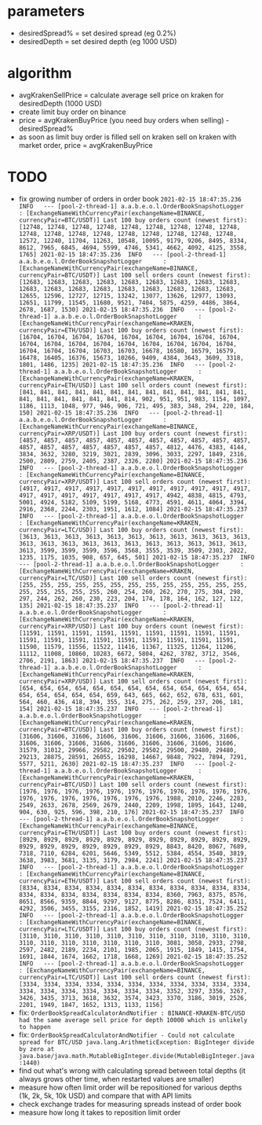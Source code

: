 # parameters
- desiredSpread% = set desired spread (eg 0.2%)
- desiredDepth = set desired depth (eg 1000 USD)

# algorithm
- avgKrakenSellPrice = calculate average sell price on kraken for desiredDepth (1000 USD)
- create limit buy order on binance
- price = avgKrakenBuyPrice (you need buy orders when selling) - desiredSpread%
- as soon as limit buy order is filled sell on kraken
  sell on kraken with market order, price = avgKrakenBuyPrice
 
# TODO
- fix growing number of orders in order book
``
  2021-02-15 18:47:35.236  INFO   --- [pool-2-thread-1] a.a.b.e.o.l.OrderBookSnapshotLogger      : [ExchangeNameWithCurrencyPair(exchangeName=BINANCE, currencyPair=BTC/USDT)] Last 100 buy orders count (newest first): [12748, 12748, 12748, 12748, 12748, 12748, 12748, 12748, 12748, 12748, 12748, 12748, 12748, 12748, 12748, 12748, 12748, 12748, 12572, 12240, 11704, 11263, 10548, 10095, 9179, 9206, 8495, 8334, 8612, 7965, 6845, 4694, 5599, 4746, 5341, 4662, 4092, 4125, 3558, 1765]
  2021-02-15 18:47:35.236  INFO   --- [pool-2-thread-1] a.a.b.e.o.l.OrderBookSnapshotLogger      : [ExchangeNameWithCurrencyPair(exchangeName=BINANCE, currencyPair=BTC/USDT)] Last 100 sell orders count (newest first): [12683, 12683, 12683, 12683, 12683, 12683, 12683, 12683, 12683, 12683, 12683, 12683, 12683, 12683, 12683, 12683, 12683, 12683, 12655, 12596, 12727, 12715, 13242, 13077, 13626, 12977, 13093, 12651, 11799, 11545, 11680, 9521, 7404, 5875, 4259, 4486, 3864, 2678, 1687, 1530]
  2021-02-15 18:47:35.236  INFO   --- [pool-2-thread-1] a.a.b.e.o.l.OrderBookSnapshotLogger      : [ExchangeNameWithCurrencyPair(exchangeName=KRAKEN, currencyPair=ETH/USD)] Last 100 buy orders count (newest first): [16704, 16704, 16704, 16704, 16704, 16704, 16704, 16704, 16704, 16704, 16704, 16704, 16704, 16704, 16704, 16704, 16704, 16704, 16704, 16704, 16704, 16703, 16703, 16678, 16580, 16579, 16579, 16478, 16405, 16376, 15673, 10266, 9409, 4384, 3643, 3609, 3318, 1801, 1486, 1235]
  2021-02-15 18:47:35.236  INFO   --- [pool-2-thread-1] a.a.b.e.o.l.OrderBookSnapshotLogger      : [ExchangeNameWithCurrencyPair(exchangeName=KRAKEN, currencyPair=ETH/USD)] Last 100 sell orders count (newest first): [841, 841, 841, 841, 841, 841, 841, 841, 841, 841, 841, 841, 841, 841, 841, 841, 841, 841, 841, 814, 902, 951, 951, 983, 1154, 1097, 1186, 1113, 1048, 977, 946, 906, 721, 495, 383, 348, 294, 220, 184, 150]
  2021-02-15 18:47:35.236  INFO   --- [pool-2-thread-1] a.a.b.e.o.l.OrderBookSnapshotLogger      : [ExchangeNameWithCurrencyPair(exchangeName=BINANCE, currencyPair=XRP/USDT)] Last 100 buy orders count (newest first): [4857, 4857, 4857, 4857, 4857, 4857, 4857, 4857, 4857, 4857, 4857, 4857, 4857, 4857, 4857, 4857, 4857, 4857, 4812, 4476, 4383, 4144, 3834, 3632, 3280, 3219, 3021, 2839, 3096, 3033, 2297, 1849, 2316, 2500, 2809, 2759, 2405, 2387, 2326, 2280]
  2021-02-15 18:47:35.236  INFO   --- [pool-2-thread-1] a.a.b.e.o.l.OrderBookSnapshotLogger      : [ExchangeNameWithCurrencyPair(exchangeName=BINANCE, currencyPair=XRP/USDT)] Last 100 sell orders count (newest first): [4917, 4917, 4917, 4917, 4917, 4917, 4917, 4917, 4917, 4917, 4917, 4917, 4917, 4917, 4917, 4917, 4917, 4917, 4942, 4838, 4815, 4793, 5001, 4924, 5182, 5109, 5199, 5168, 4773, 4591, 4611, 4064, 3394, 2916, 2368, 2244, 2303, 1951, 1612, 1084]
  2021-02-15 18:47:35.237  INFO   --- [pool-2-thread-1] a.a.b.e.o.l.OrderBookSnapshotLogger      : [ExchangeNameWithCurrencyPair(exchangeName=KRAKEN, currencyPair=LTC/USD)] Last 100 buy orders count (newest first): [3613, 3613, 3613, 3613, 3613, 3613, 3613, 3613, 3613, 3613, 3613, 3613, 3613, 3613, 3613, 3613, 3613, 3613, 3613, 3613, 3613, 3613, 3613, 3599, 3599, 3599, 3596, 3568, 3555, 3539, 3509, 2303, 2022, 1235, 1175, 1035, 908, 657, 645, 501]
  2021-02-15 18:47:35.237  INFO   --- [pool-2-thread-1] a.a.b.e.o.l.OrderBookSnapshotLogger      : [ExchangeNameWithCurrencyPair(exchangeName=KRAKEN, currencyPair=LTC/USD)] Last 100 sell orders count (newest first): [255, 255, 255, 255, 255, 255, 255, 255, 255, 255, 255, 255, 255, 255, 255, 255, 255, 255, 260, 254, 260, 262, 270, 275, 304, 298, 297, 244, 262, 260, 230, 223, 204, 174, 178, 164, 162, 127, 122, 135]
  2021-02-15 18:47:35.237  INFO   --- [pool-2-thread-1] a.a.b.e.o.l.OrderBookSnapshotLogger      : [ExchangeNameWithCurrencyPair(exchangeName=KRAKEN, currencyPair=XRP/USD)] Last 100 buy orders count (newest first): [11591, 11591, 11591, 11591, 11591, 11591, 11591, 11591, 11591, 11591, 11591, 11591, 11591, 11591, 11591, 11591, 11591, 11591, 11590, 11579, 11556, 11522, 11416, 11367, 11325, 11264, 11206, 11112, 11008, 10860, 10283, 6672, 5804, 4262, 3782, 3712, 3546, 2706, 2191, 1863]
  2021-02-15 18:47:35.237  INFO   --- [pool-2-thread-1] a.a.b.e.o.l.OrderBookSnapshotLogger      : [ExchangeNameWithCurrencyPair(exchangeName=KRAKEN, currencyPair=XRP/USD)] Last 100 sell orders count (newest first): [654, 654, 654, 654, 654, 654, 654, 654, 654, 654, 654, 654, 654, 654, 654, 654, 654, 654, 659, 643, 665, 662, 652, 678, 631, 601, 564, 460, 436, 418, 394, 355, 314, 275, 262, 259, 237, 206, 181, 154]
  2021-02-15 18:47:35.237  INFO   --- [pool-2-thread-1] a.a.b.e.o.l.OrderBookSnapshotLogger      : [ExchangeNameWithCurrencyPair(exchangeName=KRAKEN, currencyPair=BTC/USD)] Last 100 buy orders count (newest first): [31606, 31606, 31606, 31606, 31606, 31606, 31606, 31606, 31606, 31606, 31606, 31606, 31606, 31606, 31606, 31606, 31606, 31606, 31579, 31012, 29966, 29582, 29502, 29502, 29500, 29480, 29480, 29213, 28875, 28591, 26055, 16298, 14667, 9848, 7922, 7894, 7291, 5577, 5211, 2630]
  2021-02-15 18:47:35.237  INFO   --- [pool-2-thread-1] a.a.b.e.o.l.OrderBookSnapshotLogger      : [ExchangeNameWithCurrencyPair(exchangeName=KRAKEN, currencyPair=BTC/USD)] Last 100 sell orders count (newest first): [1976, 1976, 1976, 1976, 1976, 1976, 1976, 1976, 1976, 1976, 1976, 1976, 1976, 1976, 1976, 1976, 1976, 1976, 1988, 2010, 2246, 2283, 2549, 2633, 2678, 2569, 2679, 2440, 2209, 1998, 1895, 1643, 1240, 904, 630, 925, 596, 398, 210, 176]
  2021-02-15 18:47:35.237  INFO   --- [pool-2-thread-1] a.a.b.e.o.l.OrderBookSnapshotLogger      : [ExchangeNameWithCurrencyPair(exchangeName=BINANCE, currencyPair=ETH/USDT)] Last 100 buy orders count (newest first): [8929, 8929, 8929, 8929, 8929, 8929, 8929, 8929, 8929, 8929, 8929, 8929, 8929, 8929, 8929, 8929, 8929, 8929, 8843, 8420, 8067, 7689, 7318, 7110, 6284, 6201, 5646, 5349, 5512, 5384, 4554, 3540, 3819, 3638, 3983, 3681, 3135, 3179, 2984, 2241]
  2021-02-15 18:47:35.237  INFO   --- [pool-2-thread-1] a.a.b.e.o.l.OrderBookSnapshotLogger      : [ExchangeNameWithCurrencyPair(exchangeName=BINANCE, currencyPair=ETH/USDT)] Last 100 sell orders count (newest first): [8334, 8334, 8334, 8334, 8334, 8334, 8334, 8334, 8334, 8334, 8334, 8334, 8334, 8334, 8334, 8334, 8334, 8334, 8360, 7963, 8375, 8576, 8651, 8566, 9359, 8844, 9297, 9127, 8775, 8286, 8351, 7524, 6411, 4292, 3506, 3455, 3155, 2316, 1852, 1419]
  2021-02-15 18:47:35.252  INFO   --- [pool-2-thread-1] a.a.b.e.o.l.OrderBookSnapshotLogger      : [ExchangeNameWithCurrencyPair(exchangeName=BINANCE, currencyPair=LTC/USDT)] Last 100 buy orders count (newest first): [3110, 3110, 3110, 3110, 3110, 3110, 3110, 3110, 3110, 3110, 3110, 3110, 3110, 3110, 3110, 3110, 3110, 3110, 3081, 3058, 2933, 2798, 2597, 2482, 2189, 2234, 2101, 1985, 2065, 1915, 1849, 1415, 1754, 1691, 1844, 1674, 1662, 1718, 1668, 1269]
  2021-02-15 18:47:35.252  INFO   --- [pool-2-thread-1] a.a.b.e.o.l.OrderBookSnapshotLogger      : [ExchangeNameWithCurrencyPair(exchangeName=BINANCE, currencyPair=LTC/USDT)] Last 100 sell orders count (newest first): [3334, 3334, 3334, 3334, 3334, 3334, 3334, 3334, 3334, 3334, 3334, 3334, 3334, 3334, 3334, 3334, 3334, 3334, 3352, 3297, 3356, 3267, 3426, 3435, 3713, 3618, 3632, 3574, 3423, 3370, 3186, 3019, 2526, 2201, 1949, 1847, 1652, 1313, 1133, 1156]
``  
- fix: ``OrderBookSpreadCalculatorAndNotifier : BINANCE-KRAKEN-BTC/USD had the same average sell price for depth 10000 which is unlikely to happen``
- fix: ``OrderBookSpreadCalculatorAndNotifier - Could not calculate spread for BTC/USD
    java.lang.ArithmeticException: BigInteger divide by zero
    at java.base/java.math.MutableBigInteger.divide(MutableBigInteger.java:1440)``
- find out what's wrong with calculating spread between total depths (it always grows other time, when restarted values are smaller)
- measure how often limit order will be repositioned for various depths (1k, 2k, 5k, 10k USD) and compare that with API limits
- check exchange trades for measuring spreads instead of order book
- measure how long it takes to reposition limit order